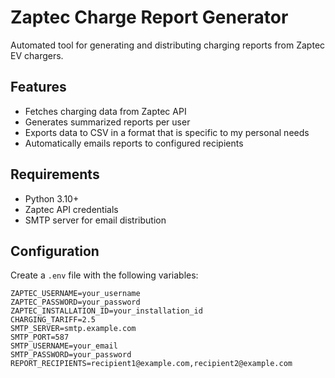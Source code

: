 # Zaptec Charge Report Generator

Automated tool for generating and distributing charging reports from Zaptec EV chargers.

## Features
- Fetches charging data from Zaptec API
- Generates summarized reports per user
- Exports data to CSV in a format that is specific to my personal needs
- Automatically emails reports to configured recipients

## Requirements
- Python 3.10+
- Zaptec API credentials
- SMTP server for email distribution

## Configuration
Create a `.env` file with the following variables:
```env
ZAPTEC_USERNAME=your_username
ZAPTEC_PASSWORD=your_password
ZAPTEC_INSTALLATION_ID=your_installation_id
CHARGING_TARIFF=2.5
SMTP_SERVER=smtp.example.com
SMTP_PORT=587
SMTP_USERNAME=your_email
SMTP_PASSWORD=your_password
REPORT_RECIPIENTS=recipient1@example.com,recipient2@example.com
